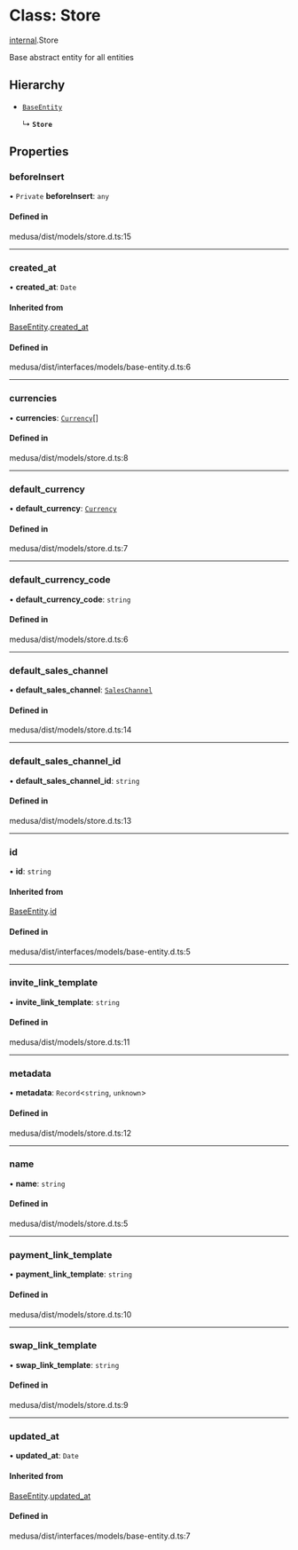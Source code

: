 # Class: Store

[internal](../modules/internal-23.md).Store

Base abstract entity for all entities

## Hierarchy

- [`BaseEntity`](internal.BaseEntity.md)

  ↳ **`Store`**

## Properties

### beforeInsert

• `Private` **beforeInsert**: `any`

#### Defined in

medusa/dist/models/store.d.ts:15

___

### created\_at

• **created\_at**: `Date`

#### Inherited from

[BaseEntity](internal.BaseEntity.md).[created_at](internal.BaseEntity.md#created_at)

#### Defined in

medusa/dist/interfaces/models/base-entity.d.ts:6

___

### currencies

• **currencies**: [`Currency`](internal.Currency.md)[]

#### Defined in

medusa/dist/models/store.d.ts:8

___

### default\_currency

• **default\_currency**: [`Currency`](internal.Currency.md)

#### Defined in

medusa/dist/models/store.d.ts:7

___

### default\_currency\_code

• **default\_currency\_code**: `string`

#### Defined in

medusa/dist/models/store.d.ts:6

___

### default\_sales\_channel

• **default\_sales\_channel**: [`SalesChannel`](internal.SalesChannel.md)

#### Defined in

medusa/dist/models/store.d.ts:14

___

### default\_sales\_channel\_id

• **default\_sales\_channel\_id**: `string`

#### Defined in

medusa/dist/models/store.d.ts:13

___

### id

• **id**: `string`

#### Inherited from

[BaseEntity](internal.BaseEntity.md).[id](internal.BaseEntity.md#id)

#### Defined in

medusa/dist/interfaces/models/base-entity.d.ts:5

___

### invite\_link\_template

• **invite\_link\_template**: `string`

#### Defined in

medusa/dist/models/store.d.ts:11

___

### metadata

• **metadata**: `Record`<`string`, `unknown`\>

#### Defined in

medusa/dist/models/store.d.ts:12

___

### name

• **name**: `string`

#### Defined in

medusa/dist/models/store.d.ts:5

___

### payment\_link\_template

• **payment\_link\_template**: `string`

#### Defined in

medusa/dist/models/store.d.ts:10

___

### swap\_link\_template

• **swap\_link\_template**: `string`

#### Defined in

medusa/dist/models/store.d.ts:9

___

### updated\_at

• **updated\_at**: `Date`

#### Inherited from

[BaseEntity](internal.BaseEntity.md).[updated_at](internal.BaseEntity.md#updated_at)

#### Defined in

medusa/dist/interfaces/models/base-entity.d.ts:7
